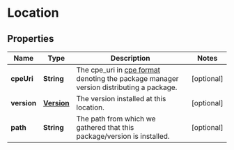 
# Location

## Properties
Name | Type | Description | Notes
------------ | ------------- | ------------- | -------------
**cpeUri** | **String** | The cpe_uri in [cpe format](https://cpe.mitre.org/specification/) denoting the package manager version distributing a package. |  [optional]
**version** | [**Version**](Version.md) | The version installed at this location. |  [optional]
**path** | **String** | The path from which we gathered that this package/version is installed. |  [optional]



